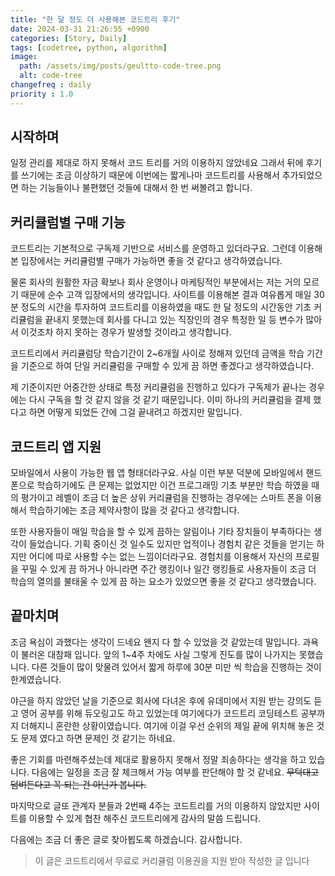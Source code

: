 ```yaml
---
title: "한 달 정도 더 사용해본 코드트리 후기"
date: 2024-03-31 21:26:55 +0900
categories: [Story, Daily]
tags: [codetree, python, algorithm]
image:
  path: /assets/img/posts/geultto-code-tree.png
  alt: code-tree
changefreq : daily
priority : 1.0
---
```


## 시작하며
일정 관리를 제대로 하지 못해서 코드 트리를 거의 이용하지 않았네요 그래서 뒤에 후기를 쓰기에는 조금 이상하기 때문에
이번에는 짧게나마 코드트리를 사용해서 추가되었으면 하는 기능들이나 불편했던 것들에 대해서 한 번 써볼려고 합니다.

## 커리큘럼별 구매 기능
코드트리는 기본적으로 구독제 기반으로 서비스를 운영하고 있더라구요. 그런데 이용해본 입장에서는 커리큘럼별 구매가 가능하면
좋을 것 같다고 생각하였습니다.

물론 회사의 원활한 자금 확보나 회사 운영이나 마케팅적인 부분에서는 저는 거의 모르기 때문에 순수 고객 입장에서의 생각입니다.
사이트를 이용해본 결과 여유롭게 매일 30분 정도의 시간을 투자하여 코드트리를 이용하였을 때도 한 달 정도의 시간동안 기초 커리큘럼을
끝내지 못했는데 회사를 다니고 있는 직장인의 경우 특정한 일 등 변수가 많아서 이것조차 하지 못하는 경우가 발생할 것이라고 생각합니다.

코드트리에서 커리큘럼당 학습기간이 2~6개월 사이로 정해져 있던데 금액을 학습 기간을 기준으로 하여 단일 커리큘럼을 구매할 수 있게 끔 하면
좋겠다고 생각하였습니다. 

제 기준이지만 어중간한 상태로 특정 커리큘럼을 진행하고 있다가 구독제가 끝나는 경우에는 다시 구독을 할 것 같지 않을
것 같기 때문입니다. 이미 하나의 커리큘럼을 결제 했다고 하면 어떻게 되었든 간에 그걸 끝내려고 하겠지만 말입니다.

## 코드트리 앱 지원
모바일에서 사용이 가능한 웹 앱 형태더라구요. 사실 이런 부분 덕분에 모바일에서 핸드폰으로 학습하기에도 큰 문제는 없었지만
이건 프로그래밍 기초 부분만 학습 하였을 때의 평가이고 레벨이 조금 더 높은 상위 커리큘럼을 진행하는 경우에는 스마트 폰을
이용해서 학습하기에는 조금 제약사항이 많을 것 같다고 생각합니다.

또한 사용자들이 매일 학습을 할 수 있게 끔하는 알림이나 기타 장치들이 부족하다는 생각이 들었습니다. 기획 중이신 것 일수도 있지만
업적이나 경험치 같은 것들을 얻기는 하지만 어디에 따로 사용할 수는 없는 느낌이더라구요. 경험치를 이용해서 자신의 프로필을 꾸밀 수 있게 끔
하거나 아니라면 주간 랭킹이나 일간 랭킹들로 사용자들이 조금 더 학습의 열의를 불태울 수 있게 끔 하는 요소가 있었으면 좋을 것 같다고 생각했습니다.

## 끝마치며
조금 욕심이 과했다는 생각이 드네요 왠지 다 할 수 있었을 것 같았는데 말입니다. 과욕이 불러온 대참패 입니다.
앞의 1~4주 차에도 사실 그렇게 진도를 많이 나가지는 못했습니다. 다른 것들이 많이 맞물려 있어서 짧게 하루에 30분 미만 씩 학습을 진행하는 
것이 한계였습니다.

야근을 하지 않았던 날을 기준으로 회사에 다녀온 후에 유데미에서 지원 받는 강의도 듣고 영어 공부를 위해 듀오링고도 하고 있었는데 여기에다가
코드트리 코딩테스트 공부까지 더해지니 혼란한 상황이였습니다. 여기에 이걸 우선 순위의 제일 끝에 위치해 놓은 것도 문제 였다고 하면 문제인 것 같기는 하네요.

좋은 기회를 마련해주셨는데 제대로 활용하지 못해서 정말 죄송하다는 생각을 하고 있습니다. 다음에는 일정을 조금 잘 체크해서
가능 여부를 판단해야 할 것 같네요. ~~무턱대고 덤벼든다고 꼭 되는 건 아닌가 봅니다.~~

마지막으로 글또 관계자 분들과 2번째 4주는 코드트리를 거의 이용하지 않았지만 사이트를 이용할 수 있게 협찬 해주신 코드트리에게 감사의 말씀 드립니다.

다음에는 조금 더 좋은 글로 찾아뵙도록 하겠습니다.
감사합니다.

> 이 글은 코드트리에서 무료로 커리큘럼 이용권을 지원 받아 작성한 글 입니다
